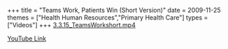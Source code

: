 +++
title = "Teams Work, Patients Win (Short Version)"
date = 2009-11-25
themes = ["Health Human Resources","Primary Health Care"]
types = ["Videos"]
+++
[3.3.15_TeamsWorkshort.mp4](/files/3.3.15_TeamsWorkshort.mp4)

[YouTube Link](https://www.youtube.com/watch?v=-7UXCOBWTWE)
